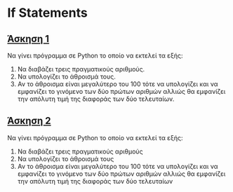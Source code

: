 # If Statements

## [Άσκηση 1](../Lectures/Lecture_03_Exercise_1.py)

Να γίνει πρόγραµµα σε Python το οποίο να εκτελεί τα εξής:

1) Να διαβάζει τρεις πραγµατικούς αριθµούς.
2) Να υπολογίζει το άθροισµά τους.
3) Αν το άθροισµα είναι µεγαλύτερο του 100 τότε να υπολογίζει και να εµφανίζει το γινόµενο των δύο πρώτων αριθµών αλλιώς θα εµφανίζει την απόλυτη τιµή της διαφοράς των δύο τελευταίων.

## [Άσκηση 2](../Lectures/Lecture_03_Exercise_2.py)

Να γίνει πρόγραµµα σε Python το οποίο να εκτελεί τα εξής:

1) Να διαβάζει τρεις πραγµατικούς αριθµούς
2) Να υπολογίζει το άθροισµά τους
3) Αν το άθροισµα είναι µεγαλύτερο του 100 τότε να υπολογίζει και να εµφανίζει το γινόµενο των δύο πρώτων αριθµών αλλιώς θα εµφανίζει την απόλυτη τιµή της διαφοράς των δύο τελευταίων
